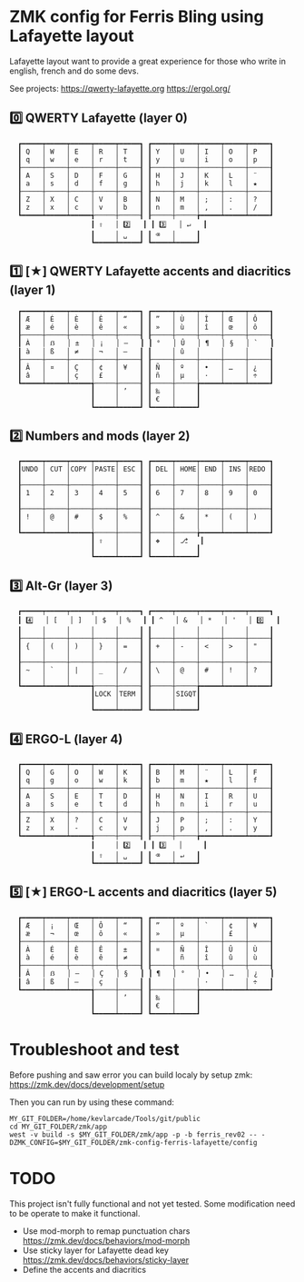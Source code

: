 # ZMK config for Ferris Bling using Lafayette layout

Lafayette layout want to provide a great experience for those who write in
english, french and do some devs.

See projects:
https://qwerty-lafayette.org
https://ergol.org/

## 0️⃣ QWERTY Lafayette (layer 0)
```
  ┏━━━━━┯━━━━━┯━━━━━┯━━━━━┯━━━━━┓ ┏━━━━━┯━━━━━┯━━━━━┯━━━━━┯━━━━━┓
  ┃ Q   │ W   │ E   │ R   │ T   ┃ ┃ Y   │ U   │ I   │ O   │ P   ┃
  ┃ q   │ w   │ e   │ r   │ t   ┃ ┃ y   │ u   │ i   │ o   │ p   ┃
  ┠─────┼─────┼─────┼─────┼─────┨ ┠─────┼─────┼─────┼─────┼─────┨
  ┃ A   │ S   │ D   │ F   │ G   ┃ ┃ H   │ J   │ K   │ L   │ ¨   ┃
  ┃ a   │ s   │ d   │ f   │ g   ┃ ┃ h   │ j   │ k   │ l   │ ★   ┃
  ┠─────┼─────┼─────┼─────┼─────┨ ┠─────┼─────┼─────┼─────┼─────┨
  ┃ Z   │ X   │ C   │ V   │ B   ┃ ┃ N   │ M   │ ;   │ :   │ ?   ┃
  ┃ z   │ x   │ c   │ v   │ b   ┃ ┃ n   │ m   │ ,   │ .   │ /   ┃
  ┗━━━━━┷━━━━━┷━━━━━╅─────┼─────┨ ┠─────┼─────╆━━━━━┷━━━━━┷━━━━━┛
                    ┃ ⇧   │ 2️⃣   ┃ ┃ 3️⃣   │ ↵   ┃
                    ┃     │ ␣   ┃ ┃ ⌫   │     ┃
                    ┗━━━━━┷━━━━━┛ ┗━━━━━┷━━━━━┛
```
## 1️⃣ [★] QWERTY Lafayette accents and diacritics (layer 1) 
```
  ┏━━━━━┯━━━━━┯━━━━━┯━━━━━┯━━━━━┓ ┏━━━━━┯━━━━━┯━━━━━┯━━━━━┯━━━━━┓
  ┃ Æ   │ É   │ È   │ Ê   │ “   ┃ ┃ ”   │ Ù   │ Î   │ Œ   │ Ô   ┃
  ┃ æ   │ é   │ è   │ ê   │ «   ┃ ┃ »   │ ù   │ î   │ œ   │ ô   ┃
  ┠─────┼─────┼─────┼─────┼─────┨ ┠─────┼─────┼─────┼─────┼─────┨
  ┃ À   │ ẞ   │ ±   │ ¡   │ –   ┃ ┃ °   │ Û   │ ¶   │ §   │ `   ┃
  ┃ à   │ ß   │ ≠   │ ¬   │ —   ┃ ┃     │ û   │     │     │     ┃
  ┠─────┼─────┼─────┼─────┼─────┨ ┠─────┼─────┼─────┼─────┼─────┨
  ┃ Â   │ ¤   │ Ç   │ ¢   │ ¥   ┃ ┃ Ñ   │ º   │ •   │ …   │ ¿   ┃
  ┃ â   │     │ ç   │ £   │     ┃ ┃ ñ   │ µ   │ ·   │     │ ÷   ┃
  ┗━━━━━┷━━━━━┷━━━━━╅─────┼─────┨ ┠─────┼─────╆━━━━━┷━━━━━┷━━━━━┛
                    ┃     │ ’   ┃ ┃ ‰   │     ┃
                    ┃     │     ┃ ┃ €   │     ┃
                    ┗━━━━━┷━━━━━┛ ┗━━━━━┷━━━━━┛
```
## 2️⃣ Numbers and mods (layer 2)
```
  ┏━━━━━┯━━━━━┯━━━━━┯━━━━━┯━━━━━┓ ┏━━━━━┯━━━━━┯━━━━━┯━━━━━┯━━━━━┓
  ┃UNDO │ CUT │COPY │PASTE│ ESC ┃ ┃ DEL │ HOME│ END │ INS │REDO ┃
  ┃     │     │     │     │     ┃ ┃     │     │     │     │     ┃
  ┠─────┼─────┼─────┼─────┼─────┨ ┠─────┼─────┼─────┼─────┼─────┨
  ┃ 1   │ 2   │ 3   │ 4   │ 5   ┃ ┃ 6   │ 7   │ 8   │ 9   │ 0   ┃
  ┃     │     │     │     │     ┃ ┃     │     │     │     │     ┃
  ┠─────┼─────┼─────┼─────┼─────┨ ┠─────┼─────┼─────┼─────┼─────┨
  ┃ !   │ @   │ #   │ $   │ %   ┃ ┃ ^   │ &   │ *   │ (   │ )   ┃
  ┃     │     │     │     │     ┃ ┃     │     │     │     │     ┃
  ┗━━━━━┷━━━━━┷━━━━━╅─────┼─────┨ ┠─────┼─────╆━━━━━┷━━━━━┷━━━━━┛
                    ┃ ⇧   │     ┃ ┃ ❖   │ ⎇   ┃
                    ┃     │     ┃ ┃     │     ┃
                    ┗━━━━━┷━━━━━┛ ┗━━━━━┷━━━━━┛
```
## 3️⃣ Alt-Gr (layer 3)
```
  ┏━━━━━┯━━━━━┯━━━━━┯━━━━━┯━━━━━┓ ┏━━━━━┯━━━━━┯━━━━━┯━━━━━┯━━━━━┓
  ┃ 4️⃣   │ [   │ ]   │ $   │ %   ┃ ┃ ^   │ &   │ *   │ '   │ 0️⃣   ┃
  ┃     │     │     │     │     ┃ ┃     │     │     │     │     ┃
  ┠─────┼─────┼─────┼─────┼─────┨ ┠─────┼─────┼─────┼─────┼─────┨
  ┃ {   │ (   │ )   │ }   │ =   ┃ ┃ +   │ -   │ <   │ >   │ "   ┃
  ┃     │     │     │     │     ┃ ┃     │     │     │     │     ┃
  ┠─────┼─────┼─────┼─────┼─────┨ ┠─────┼─────┼─────┼─────┼─────┨
  ┃ ~   │ `   │ |   │ _   │ /   ┃ ┃ \   │ @   │ #   │ !   │ ?   ┃
  ┃     │     │     │     │     ┃ ┃     │     │     │     │     ┃
  ┗━━━━━┷━━━━━┷━━━━━╅─────┼─────┨ ┠─────┼─────╆━━━━━┷━━━━━┷━━━━━┛
                    ┃LOCK │TERM ┃ ┃     │SIGQT┃
                    ┃     │     ┃ ┃     │     ┃
                    ┗━━━━━┷━━━━━┛ ┗━━━━━┷━━━━━┛
```
## 4️⃣ ERGO-L (layer 4)
```
  ┏━━━━━┯━━━━━┯━━━━━┯━━━━━┯━━━━━┓ ┏━━━━━┯━━━━━┯━━━━━┯━━━━━┯━━━━━┓
  ┃ Q   │ G   │ O   │ W   │ K   ┃ ┃ B   │ M   │ ¨   │ L   │ F   ┃
  ┃ q   │ g   │ o   │ w   │ k   ┃ ┃ b   │ m   │ ★   │ l   │ f   ┃
  ┠─────┼─────┼─────┼─────┼─────┨ ┠─────┼─────┼─────┼─────┼─────┨
  ┃ A   │ S   │ E   │ T   │ D   ┃ ┃ H   │ N   │ I   │ R   │ U   ┃
  ┃ a   │ s   │ e   │ t   │ d   ┃ ┃ h   │ n   │ i   │ r   │ u   ┃
  ┠─────┼─────┼─────┼─────┼─────┨ ┠─────┼─────┼─────┼─────┼─────┨
  ┃ Z   │ X   │ ?   │ C   │ V   ┃ ┃ J   │ P   │ ;   │ :   │ Y   ┃
  ┃ z   │ x   │ -   │ c   │ v   ┃ ┃ j   │ p   │ ,   │ .   │ y   ┃
  ┗━━━━━┷━━━━━┷━━━━━╅─────┼─────┨ ┠─────┼─────╆━━━━━┷━━━━━┷━━━━━┛
                    ┃     │ 2️⃣   ┃ ┃ 3️⃣   │     ┃
                    ┃ ⇧   │ ␣   ┃ ┃ ⌫   │ ↵   ┃
                    ┗━━━━━┷━━━━━┛ ┗━━━━━┷━━━━━┛
```
## 5️⃣ [★] ERGO-L accents and diacritics (layer 5)
```
  ┏━━━━━┯━━━━━┯━━━━━┯━━━━━┯━━━━━┓ ┏━━━━━┯━━━━━┯━━━━━┯━━━━━┯━━━━━┓
  ┃ Æ   │ ¡   │ Œ   │ Ô   │ “   ┃ ┃ ”   │ º   │ `   │ ¢   │ ¥   ┃
  ┃ æ   │ ¬   │ œ   │ ô   │ «   ┃ ┃ »   │ µ   │     │ £   │     ┃
  ┠─────┼─────┼─────┼─────┼─────┨ ┠─────┼─────┼─────┼─────┼─────┨
  ┃ À   │ É   │ È   │ Ê   │ ±   ┃ ┃ ¤   │ Ñ   │ Î   │ Û   │ Ù   ┃
  ┃ à   │ é   │ è   │ ê   │ ≠   ┃ ┃     │ ñ   │ î   │ û   │ ù   ┃
  ┠─────┼─────┼─────┼─────┼─────┨ ┠─────┼─────┼─────┼─────┼─────┨
  ┃ Â   │ ẞ   │ –   │ Ç   │ §   ┃ ┃ ¶   │ °   │ •   │ …   │ ¿   ┃
  ┃ â   │ ß   │ —   │ ç   │     ┃ ┃     │     │ ·   │     │ ÷   ┃
  ┗━━━━━┷━━━━━┷━━━━━╅─────┼─────┨ ┠─────┼─────╆━━━━━┷━━━━━┷━━━━━┛
                    ┃     │ ’   ┃ ┃ ‰   │     ┃
                    ┃     │     ┃ ┃ €   │     ┃
                    ┗━━━━━┷━━━━━┛ ┗━━━━━┷━━━━━┛
```

# Troubleshoot and test
Before pushing and saw error you can build localy by setup zmk:
https://zmk.dev/docs/development/setup

Then you can run by using these command:
```
MY_GIT_FOLDER=/home/kevlarcade/Tools/git/public
cd MY_GIT_FOLDER/zmk/app
west -v build -s $MY_GIT_FOLDER/zmk/app -p -b ferris_rev02 -- -DZMK_CONFIG=$MY_GIT_FOLDER/zmk-config-ferris-lafayette/config
```

# TODO
This project isn't fully functional and not yet tested.
Some modification need to be operate to make it functional.
* Use mod-morph to remap punctuation chars https://zmk.dev/docs/behaviors/mod-morph
* Use sticky layer for Lafayette dead key https://zmk.dev/docs/behaviors/sticky-layer
* Define the accents and diacritics
